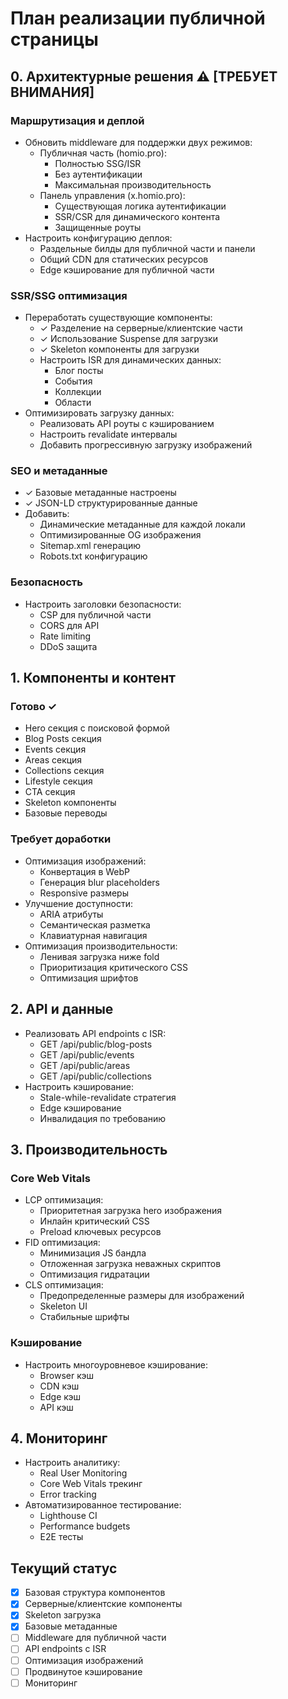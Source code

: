 # План реализации публичной страницы

## 0. Архитектурные решения ⚠️ [ТРЕБУЕТ ВНИМАНИЯ]
### Маршрутизация и деплой
- Обновить middleware для поддержки двух режимов:
  - Публичная часть (homio.pro):
    - Полностью SSG/ISR
    - Без аутентификации
    - Максимальная производительность
  - Панель управления (x.homio.pro):
    - Существующая логика аутентификации
    - SSR/CSR для динамического контента
    - Защищенные роуты
- Настроить конфигурацию деплоя:
  - Раздельные билды для публичной части и панели
  - Общий CDN для статических ресурсов
  - Edge кэширование для публичной части

### SSR/SSG оптимизация
- Переработать существующие компоненты:
  - ✓ Разделение на серверные/клиентские части
  - ✓ Использование Suspense для загрузки
  - ✓ Skeleton компоненты для загрузки
  - Настроить ISR для динамических данных:
    - Блог посты
    - События
    - Коллекции
    - Области
- Оптимизировать загрузку данных:
  - Реализовать API роуты с кэшированием
  - Настроить revalidate интервалы
  - Добавить прогрессивную загрузку изображений

### SEO и метаданные
- ✓ Базовые метаданные настроены
- ✓ JSON-LD структурированные данные
- Добавить:
  - Динамические метаданные для каждой локали
  - Оптимизированные OG изображения
  - Sitemap.xml генерацию
  - Robots.txt конфигурацию

### Безопасность
- Настроить заголовки безопасности:
  - CSP для публичной части
  - CORS для API
  - Rate limiting
  - DDoS защита

## 1. Компоненты и контент
### Готово ✓
- Hero секция с поисковой формой
- Blog Posts секция
- Events секция
- Areas секция
- Collections секция
- Lifestyle секция
- CTA секция
- Skeleton компоненты
- Базовые переводы

### Требует доработки
- Оптимизация изображений:
  - Конвертация в WebP
  - Генерация blur placeholders
  - Responsive размеры
- Улучшение доступности:
  - ARIA атрибуты
  - Семантическая разметка
  - Клавиатурная навигация
- Оптимизация производительности:
  - Ленивая загрузка ниже fold
  - Приоритизация критического CSS
  - Оптимизация шрифтов

## 2. API и данные
- Реализовать API endpoints с ISR:
  - GET /api/public/blog-posts
  - GET /api/public/events
  - GET /api/public/areas
  - GET /api/public/collections
- Настроить кэширование:
  - Stale-while-revalidate стратегия
  - Edge кэширование
  - Инвалидация по требованию

## 3. Производительность
### Core Web Vitals
- LCP оптимизация:
  - Приоритетная загрузка hero изображения
  - Инлайн критический CSS
  - Preload ключевых ресурсов
- FID оптимизация:
  - Минимизация JS бандла
  - Отложенная загрузка неважных скриптов
  - Оптимизация гидратации
- CLS оптимизация:
  - Предопределенные размеры для изображений
  - Skeleton UI
  - Стабильные шрифты

### Кэширование
- Настроить многоуровневое кэширование:
  - Browser кэш
  - CDN кэш
  - Edge кэш
  - API кэш

## 4. Мониторинг
- Настроить аналитику:
  - Real User Monitoring
  - Core Web Vitals трекинг
  - Error tracking
- Автоматизированное тестирование:
  - Lighthouse CI
  - Performance budgets
  - E2E тесты

## Текущий статус
- [x] Базовая структура компонентов
- [x] Серверные/клиентские компоненты
- [x] Skeleton загрузка
- [x] Базовые метаданные
- [ ] Middleware для публичной части
- [ ] API endpoints с ISR
- [ ] Оптимизация изображений
- [ ] Продвинутое кэширование
- [ ] Мониторинг 